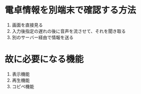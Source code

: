 # 電卓情報を別端末で確認する方法
1. 画面を直接見る<br>
2. 入力後指定の遅れの後に音声を流させて、それを聞き取る<br>
3. 別のサーバー経由で情報を送る<br>

# 故に必要になる機能
1. 表示機能<br>
2. 再生機能<br>
3. コピペ機能<br>
